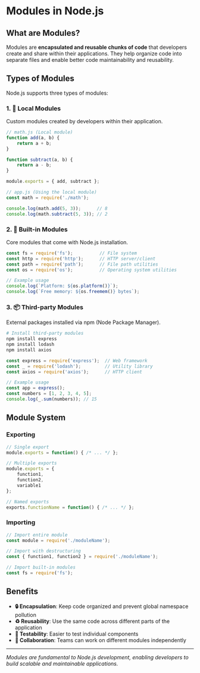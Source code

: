 # Modules in Node.js

## What are Modules?

Modules are **encapsulated and reusable chunks of code** that developers create and share within their applications. They help organize code into separate files and enable better code maintainability and reusability.

## Types of Modules

Node.js supports three types of modules:

### 1. 📁 Local Modules
Custom modules created by developers within their application.

```javascript
// math.js (Local module)
function add(a, b) {
    return a + b;
}

function subtract(a, b) {
    return a - b;
}

module.exports = { add, subtract };
```

```javascript
// app.js (Using the local module)
const math = require('./math');

console.log(math.add(5, 3));      // 8
console.log(math.subtract(5, 3)); // 2
```

### 2. 🔧 Built-in Modules
Core modules that come with Node.js installation.

```javascript
const fs = require('fs');          // File system
const http = require('http');      // HTTP server/client
const path = require('path');      // File path utilities
const os = require('os');          // Operating system utilities

// Example usage
console.log(`Platform: ${os.platform()}`);
console.log(`Free memory: ${os.freemem()} bytes`);
```

### 3. 📦 Third-party Modules
External packages installed via npm (Node Package Manager).

```bash
# Install third-party modules
npm install express
npm install lodash
npm install axios
```

```javascript
const express = require('express');  // Web framework
const _ = require('lodash');         // Utility library
const axios = require('axios');      // HTTP client

// Example usage
const app = express();
const numbers = [1, 2, 3, 4, 5];
console.log(_.sum(numbers)); // 15
```

## Module System

### Exporting
```javascript
// Single export
module.exports = function() { /* ... */ };

// Multiple exports
module.exports = {
    function1,
    function2,
    variable1
};

// Named exports
exports.functionName = function() { /* ... */ };
```

### Importing
```javascript
// Import entire module
const module = require('./moduleName');

// Import with destructuring
const { function1, function2 } = require('./moduleName');

// Import built-in modules
const fs = require('fs');
```

## Benefits

- **🔒 Encapsulation**: Keep code organized and prevent global namespace pollution
- **♻️ Reusability**: Use the same code across different parts of the application
- **🧪 Testability**: Easier to test individual components
- **👥 Collaboration**: Teams can work on different modules independently

---

*Modules are fundamental to Node.js development, enabling developers to build scalable and maintainable applications.*